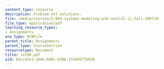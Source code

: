 ```yaml
---
content_type: resource
description: Problem set solutions.
file: /media/courses/2-004-systems-modeling-and-control-ii-fall-2007/b5cc82e1164eb60c63861fe99577b939_sol06.pdf
file_type: application/pdf
learning_resource_types:
- Assignments
ocw_type: OCWFile
parent_title: Assignments
parent_type: CourseSection
resourcetype: Document
title: sol06.pdf
uid: b5cc82e1-164e-b60c-6386-1fe99577b939
---
```

